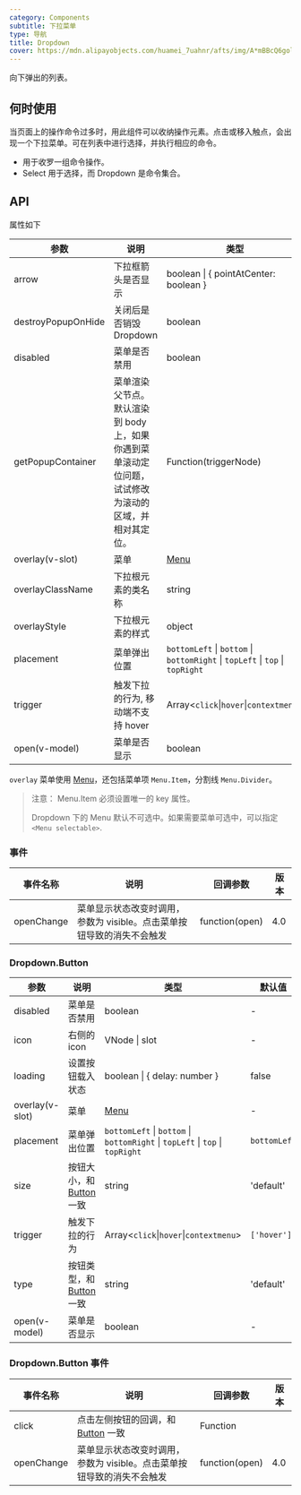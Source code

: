 ```yaml
---
category: Components
subtitle: 下拉菜单
type: 导航
title: Dropdown
cover: https://mdn.alipayobjects.com/huamei_7uahnr/afts/img/A*mBBcQ6goljkAAAAAAAAAAAAADrJ8AQ/original
---
```


向下弹出的列表。

## 何时使用

当页面上的操作命令过多时，用此组件可以收纳操作元素。点击或移入触点，会出现一个下拉菜单。可在列表中进行选择，并执行相应的命令。

- 用于收罗一组命令操作。
- Select 用于选择，而 Dropdown 是命令集合。

## API

属性如下

| 参数 | 说明 | 类型 | 默认值 |  |
| --- | --- | --- | --- | --- |
| arrow | 下拉框箭头是否显示 | boolean \| { pointAtCenter: boolean } | false | 3.3.0 |
| destroyPopupOnHide | 关闭后是否销毁 Dropdown | boolean | false | 3.0 |
| disabled | 菜单是否禁用 | boolean | - |  |
| getPopupContainer | 菜单渲染父节点。默认渲染到 body 上，如果你遇到菜单滚动定位问题，试试修改为滚动的区域，并相对其定位。 | Function(triggerNode) | `() => document.body` |  |
| overlay(v-slot) | 菜单 | [Menu](/components/menu-cn) | - |  |
| overlayClassName | 下拉根元素的类名称 | string | - |  |
| overlayStyle | 下拉根元素的样式 | object | - |  |
| placement | 菜单弹出位置 | `bottomLeft` \| `bottom` \| `bottomRight` \| `topLeft` \| `top` \| `topRight` | `bottomLeft` |  |
| trigger | 触发下拉的行为, 移动端不支持 hover | Array&lt;`click`\|`hover`\|`contextmenu`> | `['hover']` |  |
| open(v-model) | 菜单是否显示 | boolean | - |  |

`overlay` 菜单使用 [Menu](/components/menu-cn/)，还包括菜单项 `Menu.Item`，分割线 `Menu.Divider`。

> 注意： Menu.Item 必须设置唯一的 key 属性。
>
> Dropdown 下的 Menu 默认不可选中。如果需要菜单可选中，可以指定 `<Menu selectable>`.

### 事件

| 事件名称 | 说明 | 回调参数 | 版本 |
| --- | --- | --- | --- |
| openChange | 菜单显示状态改变时调用，参数为 visible。点击菜单按钮导致的消失不会触发 | function(open) | 4.0 |

### Dropdown.Button

| 参数 | 说明 | 类型 | 默认值 | 版本 |
| --- | --- | --- | --- | --- |
| disabled | 菜单是否禁用 | boolean | - |  |
| icon | 右侧的 icon | VNode \| slot | - | 1.5.0 |
| loading | 设置按钮载入状态 | boolean \| { delay: number } | false | 3.0 |
| overlay(v-slot) | 菜单 | [Menu](/components/menu-cn/) | - |  |
| placement | 菜单弹出位置 | `bottomLeft` \| `bottom` \| `bottomRight` \| `topLeft` \| `top` \| `topRight` | `bottomLeft` |  |
| size | 按钮大小，和 [Button](/components/button-cn/) 一致 | string | 'default' |  |
| trigger | 触发下拉的行为 | Array&lt;`click`\|`hover`\|`contextmenu`> | `['hover']` |  |
| type | 按钮类型，和 [Button](/components/button-cn/) 一致 | string | 'default' |  |
| open(v-model) | 菜单是否显示 | boolean | - |  |

### Dropdown.Button 事件

| 事件名称 | 说明 | 回调参数 | 版本 |
| --- | --- | --- | --- |
| click | 点击左侧按钮的回调，和 [Button](/components/button-cn/) 一致 | Function |
| openChange | 菜单显示状态改变时调用，参数为 visible。点击菜单按钮导致的消失不会触发 | function(open) | 4.0 |
